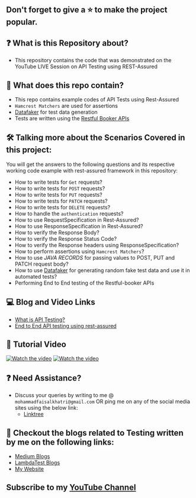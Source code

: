 ## Don't forget to give a :star: to make the project popular.

## :question: What is this Repository about?

- This repository contains the code that was demonstrated on the YouTube LIVE Session on API Testing using REST-Assured

## :briefcase: What does this repo contain?

- This repo contains example codes of API Tests using Rest-Assured
- `Hamcrest Matchers` are used for assertions
- [Datafaker](https://www.datafaker.net/) for test data generation
- Tests are written using the [Restful Booker APIs](https://restful-booker.herokuapp.com/apidoc/index.html)

## :hammer_and_wrench: Talking more about the Scenarios Covered in this project:

You will get the answers to the following questions and its respective working code example with rest-assured
framework in this repository:

- How to write tests for `Get` requests?
- How to write tests for `POST` requests?
- How to write tests for `PUT` requests?
- How to write tests for `PATCH` requests?
- How to write tests for `DELETE` requests?
- How to handle the `authentication` requests?
- How to use RequestSpecification in Rest-Assured?
- How to use ResponseSpecification in Rest-Assured?
- How to verify the Response Body?
- How to verify the Response Status Code?
- How to verify the Response headers using ResponseSpecification?
- How to perform assertions using `Hamcrest Matchers`?
- How to use _JAVA RECORDS_ for passing values to POST, PUT and PATCH request body?
- How to use [Datafaker](https://www.datafaker.net/) for generating random fake test data and use it in automated tests?
- Performing End to End testing of the Restful-booker APIs

## :computer: Blog and Video Links

- [What is API Testing?](https://mfaisalkhatri.github.io/2020/08/08/apitesting/)
- [End to End API testing using rest-assured](https://medium.com/@iamfaisalkhatri/end-to-end-api-testing-using-rest-assured-a58c4ea80255)

## :movie_camera: Tutorial Video

[![Watch the video](https://img.youtube.com/vi/xLKpdQE0oKY/hqdefault.jpg)](https://www.youtube.com/watch?v=xLKpdQE0oKY&t=1s)
[![Watch the video](https://img.youtube.com/vi/AFQSolEeu74/hqdefault.jpg)](https://www.youtube.com/live/AFQSolEeu74?si=8WROMbunjUuzqqQj&t=1)

## :question: Need Assistance?

- Discuss your queries by writing to me @ `mohammadfaisalkhatri@gmail.com`
  OR ping me on any of the social media sites using the below link:
    - [Linktree](https://linktr.ee/faisalkhatri)

## :thought_balloon: Checkout the blogs related to Testing written by me on the following links:

- [Medium Blogs](https://medium.com/@iamfaisalkhatri)
- [LambdaTest Blogs](https://www.lambdatest.com/blog/author/mfaisalkhatri/)
- [My Website](https://mfaisalkhatri.github.io)

## Subscribe to my [YouTube Channel](https://www.youtube.com/@faisalkhatriqa) 

